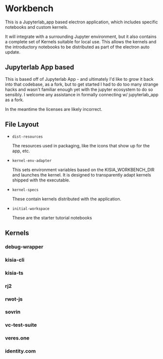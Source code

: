 # Workbench

This is a Jupyterlab_app based electron application, which includes
specific notebooks and custom kernels.

It will integrate with a surrounding Jupyter environment, but it also
contains a complete set of Kernels suitable for local use.  This allows
the kernels and the introductory notebooks to be distributed as part
of the electron auto update.


## Jupyterlab App based

This is based off of Jupyterlab App - and ultimately I'd like to grow it
back into that codebase, as a fork, but to get started I had to do too many
strange hacks and wasn't familiar enough yet with the jupyter ecosystem to
do so sensibly.  I welcome any assistance in formally connecting w/ jupyterlab_app
as a fork.

In the meantime the licenses are likely incorrect.

## File Layout

- ```dist-resources```

  The resources used in packaging, like the icons that show up for the app, etc.

- ```kernel-env-adapter```

  This sets environment variables based on the KISIA_WORKBENCH_DIR and launches
  the kernel.  It is designed to transparently adapt kernels shipped with
  the executable.

- ```kernel-specs```

  These contain kernels distributed with the application.

- ```initial-workspace```

  These are the starter tutorial notebooks

## Kernels

### debug-wrapper

### kisia-cli

### kisia-ts

### rj2

### rwot-js

### sovrin

### vc-test-suite

### veres.one


### identity.com
